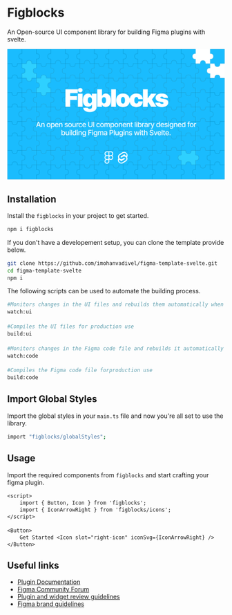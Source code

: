 
# Figblocks

An Open-source UI component library for building Figma plugins with svelte.

![banner](/static/assets/banner.png)

## Installation

Install the `figblocks` in your project to get started.

```bash
npm i figblocks
```

If you don't have a developement setup, you can clone the template provide below.

```bash .sdfs
git clone https://github.com/imohanvadivel/figma-template-svelte.git
cd figma-template-svelte
npm i
```

The following scripts can be used to automate the building process.

```bash
#Monitors changes in the UI files and rebuilds them automatically when changes happen
watch:ui

#Compiles the UI files for production use
build:ui

#Monitors changes in the Figma code file and rebuilds it automatically when changes happen
watch:code

#Compiles the Figma code file forproduction use
build:code
```

## Import Global Styles

Import the global styles in your `main.ts` file and now you're all set to use the library.

```bash
import "figblocks/globalStyles";
```

## Usage

Import the required components from `figblocks` and start crafting your figma plugin.

```svelte example
<script>
	import { Button, Icon } from 'figblocks';
	import { IconArrowRight } from 'figblocks/icons';
</script>

<Button>
	Get Started <Icon slot="right-icon" iconSvg={IconArrowRight} />
</Button>
```

## Useful links

- [Plugin Documentation](https://www.figma.com/plugin-docs)
- [Figma Community Forum](https://forum.figma.com/)
- [Plugin and widget review guidelines](https://help.figma.com/hc/en-us/articles/360039958914-Plugin-and-widget-review-guidelines)
- [Figma brand guidelines](https://www.figma.com/using-the-figma-brand/)
